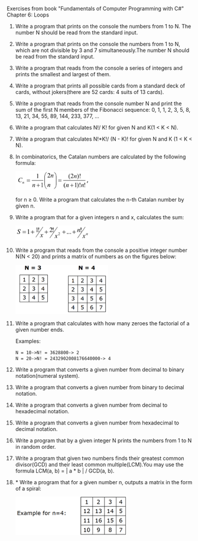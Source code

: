 Exercises from book "Fundamentals of Computer Programming with C#" Chapter 6: Loops

1. Write a program that prints on the console the numbers from 1 to N. 
   The number N should be read from the standard input.

2. Write a program that prints on the console the numbers from 1 to N, 
   which are not divisible by 3 and 7 simultaneously.The number N
   should be read from the standard input.
   
3. Write a program that reads from the console a series of integers and 
   prints the smallest and largest of them.
   
4. Write a program that prints all possible cards from a standard deck 
   of cards, without jokers(there are 52 cards: 4 suits of 13 cards). 

5. Write a program that reads from the console number N and print the sum 
   of the first N members of the Fibonacci sequence: 0, 1, 1, 2, 3, 5, 8, 
   13, 21, 34, 55, 89, 144, 233, 377, … 

6. Write a program that calculates N!/ K! for given N and K(1 < K < N).

7. Write a program that calculates N!*K!/ (N - K)! for given N and K
   (1 < K < N).

8. In combinatorics, the Catalan numbers are calculated by the following
   formula: 
   <p align="left"> 
   <img src="https://github.com/MiroM73/Images/blob/master/c_Sharp_Chap6_Ex8.png"  width="200">
   </p>         
   for n ≥ 0. Write a program that calculates the n-th Catalan number by given n.

9. Write a program that for a given integers n and x, calculates the sum: 
   <p align="left"> 
   <img src="https://github.com/MiroM73/Images/blob/master/c_Sharp_Chap6_Ex9.png"  width="200">
   </p>

10. Write a program that reads from the console a positive integer number
    N(N < 20) and prints a matrix of numbers as on the figures below: 
    <p align="left"> 
    <img src="https://github.com/MiroM73/Images/blob/master/c_Sharp_Chap6_Ex10.png"  width="250">
    </p>
    
11. Write a program that calculates with how many zeroes the factorial of 
    a given number ends.
    
    Examples: 
    
        N = 10->N! = 3628800-> 2
        N = 20->N! = 2432902008176640000-> 4

12. Write a program that converts a given number from decimal to binary
    notation(numeral system).

13. Write a program that converts a given number from binary to decimal
    notation.

14. Write a program that converts a given number from decimal to
    hexadecimal notation.

15. Write a program that converts a given number from hexadecimal to
    decimal notation.

16. Write a program that by a given integer N prints the numbers from 1 to N 
    in random order.

17. Write a program that given two numbers finds their greatest common
    divisor(GCD) and their least common multiple(LCM).You may use 
    the formula LCM(a, b) = | a * b | / GCD(a, b).

18. \* Write a program that for a given number n, outputs a matrix in the
    form of a spiral:     
    
    <p align="left"> 
    <img src="https://github.com/MiroM73/Images/blob/master/c_Sharp_Chap6_Ex18.png"  width="300">
    </p>


